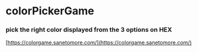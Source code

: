 # colorPickerGame

### pick the right color  displayed from the 3 options on HEX

[https://colorgame.sanetomore.com/](https://colorgame.sanetomore.com/)
